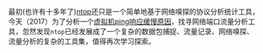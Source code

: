 最初(也许有十多年了)[ntop](http://www.ntop.org/)还只是一个简单地基于网络嗅探的协议分析统计工具，今天（2017）为了分析一个[虚拟机ping响应缓慢原因](../../../virtual/kvm/debug/debug_vm_ping_reply_slow)，找寻网络端口流量分析工具，忽然发现`ntop`已经发展成了一个复杂的数据包捕捉、流量记录、网络嗅探、流量分析的复杂的工具集，值得再次学习探索。